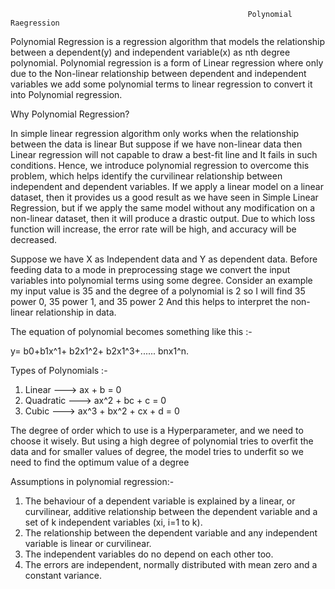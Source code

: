                                                          Polynomial Raegression

Polynomial Regression is a regression algorithm that models the relationship between a dependent(y) and independent variable(x) as nth degree polynomial.
Polynomial regression is a form of Linear regression where only due to the Non-linear relationship between dependent and independent variables we add some polynomial terms to linear regression to convert it into Polynomial regression.

Why Polynomial Regression?

In simple linear regression algorithm only works when the relationship between the data is linear But suppose if we have non-linear data then Linear regression will not capable to draw a best-fit line and It fails in such conditions. Hence, we introduce polynomial regression to overcome this problem, which helps identify the curvilinear relationship between independent and dependent variables.
If we apply a linear model on a linear dataset, then it provides us a good result as we have seen in Simple Linear Regression, but if we apply the same model without any modification on a non-linear dataset, then it will produce a drastic output. Due to which loss function will increase, the error rate will be high, and accuracy will be decreased.

Suppose we have X as Independent data and Y as dependent data. Before feeding data to a mode in preprocessing stage we convert the input variables into polynomial terms using some degree.
Consider an example my input value is 35 and the degree of a polynomial is 2 so I will find 35 power 0, 35 power 1, and 35 power 2 And this helps to interpret the non-linear relationship in data.

The equation of polynomial becomes something like this :-

y= b0+b1x^1+ b2x1^2+ b2x1^3+...... bnx1^n.

Types of Polynomials :-
1. Linear ---> ax + b = 0
2. Quadratic ---> ax^2 + bc + c = 0
3. Cubic ---> ax^3 + bx^2 + cx + d = 0

The degree of order which to use is a Hyperparameter, and we need to choose it wisely. But using a high degree of polynomial tries to overfit the data and for smaller values of degree, the model tries to underfit so we need to find the optimum value of a degree

Assumptions in polynomial regression:-
1. The behaviour of a dependent variable is explained by a linear, or curvilinear, additive relationship between the dependent variable and a set of k independent         variables (xi, i=1 to k).
2. The relationship between the dependent variable and any independent variable is linear or curvilinear.
3. The independent variables do no depend on each other too.
4. The errors are independent, normally distributed with mean zero and a constant variance.

